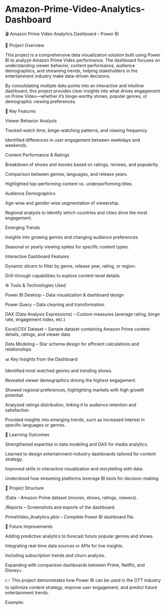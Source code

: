 # Amazon-Prime-Video-Analytics-Dashboard
🎬 Amazon Prime Video Analytics Dashboard – Power BI

📌 Project Overview

This project is a comprehensive data visualization solution built using Power BI to analyze Amazon Prime Video performance. The dashboard focuses on understanding viewer behavior, content performance, audience demographics, and streaming trends, helping stakeholders in the entertainment industry make data-driven decisions.

By consolidating multiple data points into an interactive and intuitive dashboard, this project provides clear insights into what drives engagement on Prime Video—whether it’s binge-worthy shows, popular genres, or demographic viewing preferences.

🔑 Key Features

Viewer Behavior Analysis

Tracked watch time, binge-watching patterns, and viewing frequency.

Identified differences in user engagement between weekdays and weekends.

Content Performance & Ratings

Breakdown of shows and movies based on ratings, reviews, and popularity.

Comparison between genres, languages, and release years.

Highlighted top-performing content vs. underperforming titles.

Audience Demographics

Age-wise and gender-wise segmentation of viewership.

Regional analysis to identify which countries and cities drive the most engagement.

Emerging Trends

Insights into growing genres and changing audience preferences.

Seasonal or yearly viewing spikes for specific content types.

Interactive Dashboard Features

Dynamic slicers to filter by genre, release year, rating, or region.

Drill-through capabilities to explore content-level details.

⚙️ Tools & Technologies Used

Power BI Desktop – Data visualization & dashboard design

Power Query – Data cleaning and transformation

DAX (Data Analysis Expressions) – Custom measures (average rating, binge rate, engagement index, etc.)

Excel/CSV Dataset – Sample dataset containing Amazon Prime content details, ratings, and viewer data

Data Modeling – Star schema design for efficient calculations and relationships

📊 Key Insights from the Dashboard

Identified most watched genres and trending shows.

Revealed viewer demographics driving the highest engagement.

Showed regional preferences, highlighting markets with high growth potential.

Analyzed ratings distribution, linking it to audience retention and satisfaction.

Provided insights into emerging trends, such as increased interest in specific languages or genres.

🚀 Learning Outcomes

Strengthened expertise in data modeling and DAX for media analytics.

Learned to design entertainment-industry dashboards tailored for content strategy.

Improved skills in interactive visualization and storytelling with data.

Understood how streaming platforms leverage BI tools for decision-making.

📂 Project Structure

/Data – Amazon Prime dataset (movies, shows, ratings, viewers).

/Reports – Screenshots and exports of the dashboard.

PrimeVideo_Analytics.pbix – Complete Power BI dashboard file.

🔮 Future Improvements

Adding predictive analytics to forecast future popular genres and shows.

Integrating real-time data sources or APIs for live insights.

Including subscription trends and churn analysis.

Expanding with comparison dashboards between Prime, Netflix, and Disney+.

👉 This project demonstrates how Power BI can be used in the OTT industry to optimize content strategy, improve user engagement, and predict future entertainment trends.

Example: 
